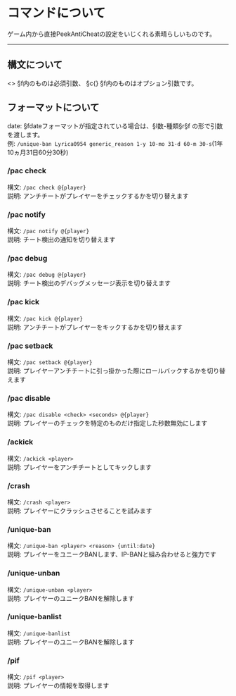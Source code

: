 # コマンドについて
ゲーム内から直接PeekAntiCheatの設定をいじくれる素晴らしいものです。
***

## 構文について
<> §f内のものは必須引数、 §c{} §f内のものはオプション引数です。 

## フォーマットについて

date: §fdateフォーマットが指定されている場合は、§l数-種類§r§f の形で引数を渡します。  
例: `/unique-ban Lyrica0954 generic_reason 1-y 10-mo 31-d 60-m 30-s`(1年10ヵ月31日60分30秒) 

### /pac check
構文: `/pac check @{player}`  
説明: アンチチートがプレイヤーをチェックするかを切り替えます

### /pac notify
構文: `/pac notify @{player}`  
説明: チート検出の通知を切り替えます

### /pac debug
構文: `/pac debug @{player}`  
説明: チート検出のデバッグメッセージ表示を切り替えます

### /pac kick
構文: `/pac kick @{player}`  
説明: アンチチートがプレイヤーをキックするかを切り替えます

### /pac setback
構文: `/pac setback @{player}`  
説明: プレイヤーアンチチートに引っ掛かった際にロールバックするかを切り替えます

### /pac disable
構文: `/pac disable <check> <seconds> @{player}`  
説明: プレイヤーのチェックを特定のものだけ指定した秒数無効にします

### /ackick
構文: `/ackick <player>`  
説明: プレイヤーをアンチチートとしてキックします

### /crash
構文: `/crash <player>`  
説明: プレイヤーにクラッシュさせることを試みます

### /unique-ban
構文: `/unique-ban <player> <reason> {until:date}`  
説明: プレイヤーをユニークBANします、IP-BANと組み合わせると強力です

### /unique-unban
構文: `/unique-unban <player>`  
説明: プレイヤーのユニークBANを解除します

### /unique-banlist
構文: `/unique-banlist`  
説明: プレイヤーのユニークBANを解除します

### /pif
構文: `/pif <player>`  
説明: プレイヤーの情報を取得します
